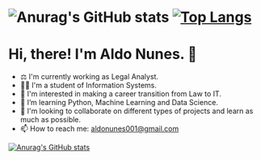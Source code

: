 # ![Anurag's GitHub stats](https://github-readme-stats.vercel.app/api?username=aldonunes001&count_private=true&show_icons=true&theme=tokyonight) [![Top Langs](https://github-readme-stats.vercel.app/api/top-langs/?username=aldonunes001&layout=compact&theme=tokyonight)](https://github.com/anuraghazra/github-readme-stats)

# Hi, there! I'm Aldo Nunes. 👋
- ⚖️ I'm currently working as Legal Analyst.
- 👨‍🎓 I'm a student of Information Systems.
- 👀 I'm interested in making a career transition from Law to IT.
- 🌱 I’m learning Python, Machine Learning and Data Science.
- 💞️ I'm looking to collaborate on different types of projects and learn as much as possible.
- 📫 How to reach me: aldonunes001@gmail.com

[![Anurag's GitHub stats](https://github-readme-stats.vercel.app/api?username=aldonunes001)](https://github.com/anuraghazra/github-readme-stats)

<!---
AldoNunes001/AldoNunes001 is a ✨ special ✨ repository because its `README.md` (this file) appears on your GitHub profile.
You can click the Preview link to take a look at your changes.
--->
